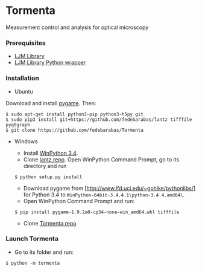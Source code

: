# Tormenta
Measurement control and analysis for optical microscopy

### Prerequisites
 - [LJM Library](https://labjack.com/support/software/installers/ljm)
 - [LJM Library Python wrapper](https://labjack.com/support/software/examples/ljm/python)

### Installation

 - Ubuntu

Download and install [pygame](http://pygame.org/wiki/index). Then:

```
$ sudo apt-get install python3-pip python3-h5py git
$ sudo pip3 install git+https://github.com/fedebarabas/lantz tifffile pyqtgraph
$ git clone https://github.com/fedebarabas/Tormenta
```

 - Windows

     - Install [WinPython 3.4](https://sourceforge.net/projects/winpython/files/).
     - Clone [lantz repo](https://github.com/fedebarabas/lantz). Open WinPython Command Prompt, go to its directory and run
    ```
    $ python setup.py install
    ```
     - Download pygame from [http://www.lfd.uci.edu/~gohlke/pythonlibs/] for Python 3.4 to `WinPython-64bit-3.4.4.1\python-3.4.4.amd64\`.
     - Open WinPython Command Prompt and run:
    ```
    $ pip install pygame-1.9.2a0-cp34-none-win_amd64.whl tifffile 
    ```
     - Clone [Tormenta repo](https://github.com/fedebarabas/tormenta)

### Launch Tormenta

 - Go to its folder and run:

```
$ python -m tormenta
```